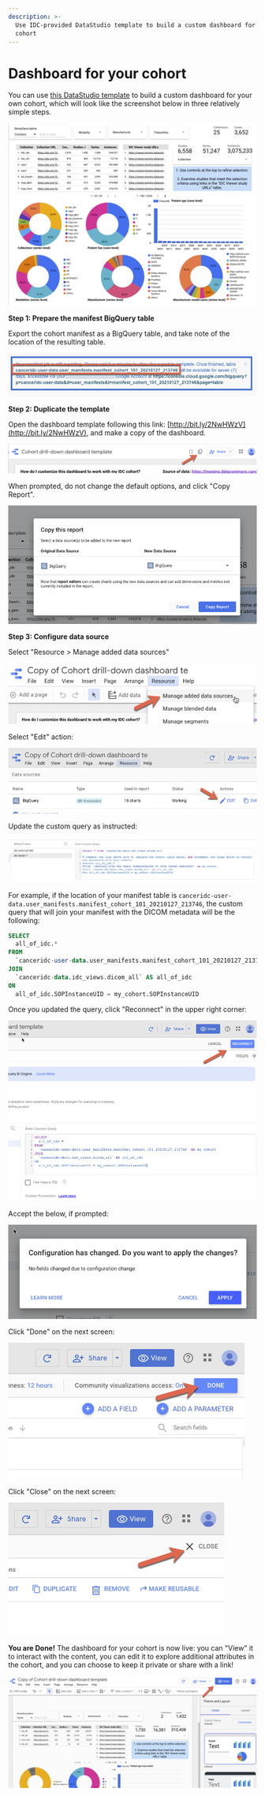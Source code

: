 ```yaml
---
description: >-
  Use IDC-provided DataStudio template to build a custom dashboard for your
  cohort
---
```


# Dashboard for your cohort

You can use [this DataStudio template](http://bit.ly/2NwHWzV) to build a custom dashboard for your own cohort, which will look like the screenshot below in three relatively simple steps.

![Screenshot of the DataStudio dashboard template you can use to explore your cohort.](../../.gitbook/assets/image%20%2811%29.png)

**Step 1: Prepare the manifest BigQuery table**

Export the cohort manifest as a BigQuery table, and take note of the location of the resulting table.

![Name of the BQ table you will need is highlighted with the red rectangle.](../../.gitbook/assets/image%20%2814%29.png)

**Step 2: Duplicate the template**

Open the dashboard template following this link: [http://bit.ly/2NwHWzV](http://bit.ly/2NwHWzV), and make a copy of the dashboard.

![](../../.gitbook/assets/image%20%283%29.png)

When prompted, do not change the default options, and click "Copy Report".

![](../../.gitbook/assets/image%20%2813%29.png)

**Step 3: Configure data source**

Select "Resource &gt; Manage added data sources"

![](../../.gitbook/assets/image%20%285%29.png)

Select "Edit" action:

![](../../.gitbook/assets/image%20%284%29.png)

Update the custom query as instructed:

![](../../.gitbook/assets/image%20%2812%29.png)

For example, if the location of your manifest table is `canceridc-user-data.user_manifests.manifest_cohort_101_20210127_213746`, the custom query that will join your manifest with the DICOM metadata will be the following:

```sql
SELECT
  all_of_idc.*
FROM
  `canceridc-user-data.user_manifests.manifest_cohort_101_20210127_213746` AS my_cohort
JOIN
  `canceridc-data.idc_views.dicom_all` AS all_of_idc
ON
  all_of_idc.SOPInstanceUID = my_cohort.SOPInstanceUID
```

Once you updated the query, click "Reconnect" in the upper right corner:

![](../../.gitbook/assets/image%20%287%29.png)

Accept the below, if prompted:

![](../../.gitbook/assets/image%20%288%29.png)

Click "Done" on the next screen:

![](../../.gitbook/assets/image%20%286%29.png)

Click "Close" on the next screen:

![](../../.gitbook/assets/image%20%2810%29.png)

**You are Done!** The dashboard for your cohort is now live: you can "View" it to interact with the content, you can edit it to explore additional attributes in the cohort, and you can choose to keep it private or share with a link!

![](../../.gitbook/assets/image%20%282%29.png)



